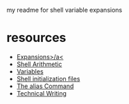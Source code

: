 my readme for shell variable expansions
# resources
* <a href="http://linuxcommand.org/lc3_lts0080.php£">Expansions>/a<
* <a href="https://www.gnu.org/software/bash/manual/html_node/Shell-Arithmetic.html">Shell Arithmetic</a>
* <a href="https://tldp.org/LDP/Bash-Beginners-Guide/html/sect_03_02.html">Variables</a>
* <a href="https://tldp.org/LDP/Bash-Beginners-Guide/html/sect_03_01.html">Shell initialization files</a>
* <a href="http://www.linfo.org/alias.html">The alias Command</a>
* <a href="https://s3.amazonaws.com/alx-intranet.hbtn.io/uploads/misc/2021/6/9112669886fd446a2aa3113c31319d1f468dc160.pdf?X-Amz-Algorithm=AWS4-HMAC-SHA256&X-Amz-Credential=AKIARDDGGGOUSBVO6H7D%2F20230101%2Fus-east-1%2Fs3%2Faws4_request&X-Amz-Date=20230101T095632Z&X-Amz-Expires=86400&X-Amz-SignedHeaders=host&X-Amz-Signature=a537ab92877f6d08583f3c4faf63c199ae8155c01bdfdea7490441cf3d0aa07d">Technical Writing</a>

